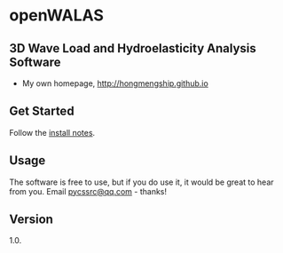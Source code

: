# openWALAS

## 3D Wave Load and Hydroelasticity Analysis Software

* My own homepage, http://hongmengship.github.io

## Get Started

Follow the [install notes](https://sfreytag.github.io/friday-theme/projects/install.html).

## Usage

The software is free to use, but if you do use it, it would be great to hear from you. Email pycssrc@qq.com - thanks!

## Version

1.0.
